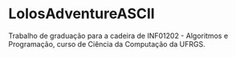 # LolosAdventureASCII
Trabalho de graduação para a cadeira de INF01202 - Algoritmos e Programação, curso de Ciência da Computação da UFRGS.
